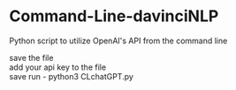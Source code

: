 # Command-Line-davinciNLP
Python script to utilize OpenAI's API from the command line 

save the file  
add your api key to the file  
save 
run - python3 CLchatGPT.py
